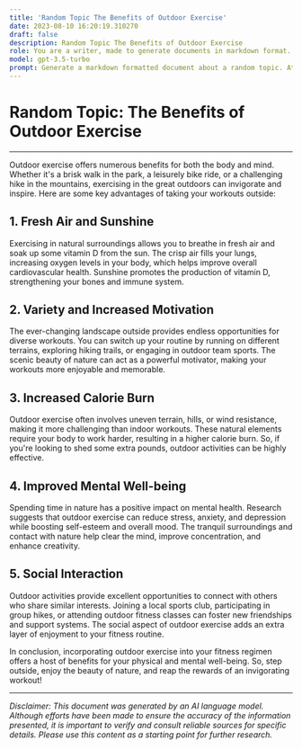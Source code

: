 ```yaml
---
title: 'Random Topic The Benefits of Outdoor Exercise'
date: 2023-08-10 16:20:19.310270
draft: false
description: Random Topic The Benefits of Outdoor Exercise
role: You are a writer, made to generate documents in markdown format. It is very important that all of the documents you generate are in valid markdown format.
model: gpt-3.5-turbo
prompt: Generate a markdown formatted document about a random topic. At the bottom, include a disclaimer explaining that the document was generated by you. The first line of the document should be the title. Make sure that the entire document is in proper markdown format, using a mix of various tags to make the document visually appealing.
---
```


# Random Topic: The Benefits of Outdoor Exercise

---

Outdoor exercise offers numerous benefits for both the body and mind. Whether it's a brisk walk in the park, a leisurely bike ride, or a challenging hike in the mountains, exercising in the great outdoors can invigorate and inspire. Here are some key advantages of taking your workouts outside:

## 1. Fresh Air and Sunshine

Exercising in natural surroundings allows you to breathe in fresh air and soak up some vitamin D from the sun. The crisp air fills your lungs, increasing oxygen levels in your body, which helps improve overall cardiovascular health. Sunshine promotes the production of vitamin D, strengthening your bones and immune system. 

## 2. Variety and Increased Motivation

The ever-changing landscape outside provides endless opportunities for diverse workouts. You can switch up your routine by running on different terrains, exploring hiking trails, or engaging in outdoor team sports. The scenic beauty of nature can act as a powerful motivator, making your workouts more enjoyable and memorable.

## 3. Increased Calorie Burn

Outdoor exercise often involves uneven terrain, hills, or wind resistance, making it more challenging than indoor workouts. These natural elements require your body to work harder, resulting in a higher calorie burn. So, if you're looking to shed some extra pounds, outdoor activities can be highly effective.

## 4. Improved Mental Well-being

Spending time in nature has a positive impact on mental health. Research suggests that outdoor exercise can reduce stress, anxiety, and depression while boosting self-esteem and overall mood. The tranquil surroundings and contact with nature help clear the mind, improve concentration, and enhance creativity.

## 5. Social Interaction

Outdoor activities provide excellent opportunities to connect with others who share similar interests. Joining a local sports club, participating in group hikes, or attending outdoor fitness classes can foster new friendships and support systems. The social aspect of outdoor exercise adds an extra layer of enjoyment to your fitness routine.

In conclusion, incorporating outdoor exercise into your fitness regimen offers a host of benefits for your physical and mental well-being. So, step outside, enjoy the beauty of nature, and reap the rewards of an invigorating workout!

---

*Disclaimer: This document was generated by an AI language model. Although efforts have been made to ensure the accuracy of the information presented, it is important to verify and consult reliable sources for specific details. Please use this content as a starting point for further research.*